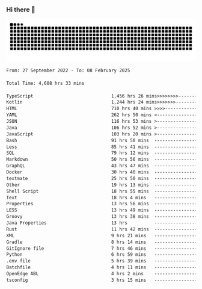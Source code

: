 ### Hi there 👋

<picture>
  <source media="(prefers-color-scheme: dark)" srcset="https://raw.githubusercontent.com/heyline/heyline/output/github-contribution-grid-snake-dark.svg">
  <source media="(prefers-color-scheme: light)" srcset="https://raw.githubusercontent.com/heyline/heyline/output/github-contribution-grid-snake.svg">
  <img alt="github contribution grid snake animation" src="https://raw.githubusercontent.com/heyline/heyline/output/github-contribution-grid-snake.svg">
</picture>

<!--START_SECTION:waka-->

```txt
From: 27 September 2022 - To: 08 February 2025

Total Time: 4,608 hrs 33 mins

TypeScript                             1,456 hrs 26 mins>>>>>>>>-----------------   31.60 %
Kotlin                                 1,244 hrs 24 mins>>>>>>>------------------   27.00 %
HTML                                   710 hrs 40 mins >>>>---------------------   15.42 %
YAML                                   262 hrs 50 mins >------------------------   05.70 %
JSON                                   116 hrs 53 mins >------------------------   02.54 %
Java                                   106 hrs 52 mins >------------------------   02.32 %
JavaScript                             103 hrs 20 mins >------------------------   02.24 %
Bash                                   91 hrs 50 mins  -------------------------   01.99 %
Less                                   85 hrs 41 mins  -------------------------   01.86 %
SQL                                    79 hrs 12 mins  -------------------------   01.72 %
Markdown                               50 hrs 56 mins  -------------------------   01.11 %
GraphQL                                43 hrs 47 mins  -------------------------   00.95 %
Docker                                 30 hrs 40 mins  -------------------------   00.67 %
textmate                               25 hrs 50 mins  -------------------------   00.56 %
Other                                  19 hrs 13 mins  -------------------------   00.42 %
Shell Script                           18 hrs 55 mins  -------------------------   00.41 %
Text                                   18 hrs 4 mins   -------------------------   00.39 %
Properties                             13 hrs 56 mins  -------------------------   00.30 %
LESS                                   13 hrs 49 mins  -------------------------   00.30 %
Groovy                                 13 hrs 38 mins  -------------------------   00.30 %
Java Properties                        13 hrs          -------------------------   00.28 %
Rust                                   11 hrs 42 mins  -------------------------   00.25 %
XML                                    9 hrs 21 mins   -------------------------   00.20 %
Gradle                                 8 hrs 14 mins   -------------------------   00.18 %
GitIgnore file                         7 hrs 46 mins   -------------------------   00.17 %
Python                                 6 hrs 59 mins   -------------------------   00.15 %
.env file                              5 hrs 39 mins   -------------------------   00.12 %
Batchfile                              4 hrs 11 mins   -------------------------   00.09 %
OpenEdge ABL                           4 hrs 2 mins    -------------------------   00.09 %
tsconfig                               3 hrs 15 mins   -------------------------   00.07 %
```

<!--END_SECTION:waka-->

